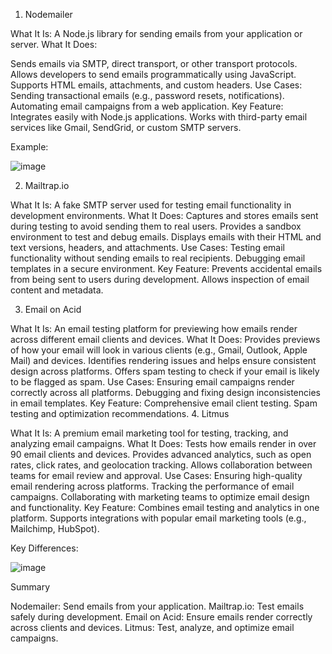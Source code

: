 1. Nodemailer

   
What It Is: A Node.js library for sending emails from your application or server.
What It Does:


Sends emails via SMTP, direct transport, or other transport protocols.
Allows developers to send emails programmatically using JavaScript.
Supports HTML emails, attachments, and custom headers.
Use Cases:
Sending transactional emails (e.g., password resets, notifications).
Automating email campaigns from a web application.
Key Feature:
Integrates easily with Node.js applications.
Works with third-party email services like Gmail, SendGrid, or custom SMTP servers.


Example:

![image](https://github.com/user-attachments/assets/2485622d-7a3a-41ef-aa64-c5ed8b52a014)


2. Mailtrap.io


What It Is: A fake SMTP server used for testing email functionality in development environments.
What It Does:
Captures and stores emails sent during testing to avoid sending them to real users.
Provides a sandbox environment to test and debug emails.
Displays emails with their HTML and text versions, headers, and attachments.
Use Cases:
Testing email functionality without sending emails to real recipients.
Debugging email templates in a secure environment.
Key Feature:
Prevents accidental emails from being sent to users during development.
Allows inspection of email content and metadata.


3. Email on Acid


What It Is:
An email testing platform for previewing how emails render across different email clients and devices.
What It Does:
Provides previews of how your email will look in various clients (e.g., Gmail, Outlook, Apple Mail) and devices.
Identifies rendering issues and helps ensure consistent design across platforms.
Offers spam testing to check if your email is likely to be flagged as spam.
Use Cases:
Ensuring email campaigns render correctly across all platforms.
Debugging and fixing design inconsistencies in email templates.
Key Feature:
Comprehensive email client testing.
Spam testing and optimization recommendations.
4. Litmus


What It Is:
A premium email marketing tool for testing, tracking, and analyzing email campaigns.
What It Does:
Tests how emails render in over 90 email clients and devices.
Provides advanced analytics, such as open rates, click rates, and geolocation tracking.
Allows collaboration between teams for email review and approval.
Use Cases:
Ensuring high-quality email rendering across platforms.
Tracking the performance of email campaigns.
Collaborating with marketing teams to optimize email design and functionality.
Key Feature:
Combines email testing and analytics in one platform.
Supports integrations with popular email marketing tools (e.g., Mailchimp, HubSpot).


Key Differences:


![image](https://github.com/user-attachments/assets/5914089b-7f84-4c88-b51d-231b536cd6f9)

Summary


Nodemailer: Send emails from your application.
Mailtrap.io: Test emails safely during development.
Email on Acid: Ensure emails render correctly across clients and devices.
Litmus: Test, analyze, and optimize email campaigns.

